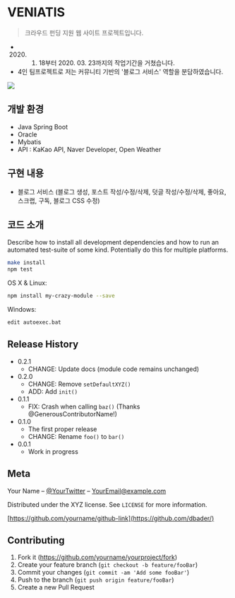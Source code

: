 # VENIATIS
> 크라우드 펀딩 지원 웹 사이트 프로젝트입니다.
- 2020. 01. 18부터 2020. 03. 23까지의 작업기간을 거쳤습니다.
- 4인 팀프로젝트로 저는 커뮤니티 기반의 '블로그 서비스' 역할을 분담하였습니다.

![](header.png)

## 개발 환경
- Java Spring Boot
- Oracle
- Mybatis
- API : KaKao API, Naver Developer, Open Weather


## 구현 내용
- 블로그 서비스 (블로그 생성, 포스트 작성/수정/삭제, 덧글 작성/수정/삭제, 좋아요, 스크랩, 구독, 블로그 CSS 수정)


## 코드 소개

Describe how to install all development dependencies and how to run an automated test-suite of some kind. Potentially do this for multiple platforms.

```sh
make install
npm test
```
OS X & Linux:

```sh
npm install my-crazy-module --save
```

Windows:

```sh
edit autoexec.bat
```
## Release History

* 0.2.1
    * CHANGE: Update docs (module code remains unchanged)
* 0.2.0
    * CHANGE: Remove `setDefaultXYZ()`
    * ADD: Add `init()`
* 0.1.1
    * FIX: Crash when calling `baz()` (Thanks @GenerousContributorName!)
* 0.1.0
    * The first proper release
    * CHANGE: Rename `foo()` to `bar()`
* 0.0.1
    * Work in progress

## Meta

Your Name – [@YourTwitter](https://twitter.com/dbader_org) – YourEmail@example.com

Distributed under the XYZ license. See ``LICENSE`` for more information.

[https://github.com/yourname/github-link](https://github.com/dbader/)

## Contributing

1. Fork it (<https://github.com/yourname/yourproject/fork>)
2. Create your feature branch (`git checkout -b feature/fooBar`)
3. Commit your changes (`git commit -am 'Add some fooBar'`)
4. Push to the branch (`git push origin feature/fooBar`)
5. Create a new Pull Request

<!-- Markdown link & img dfn's -->
[npm-image]: https://img.shields.io/npm/v/datadog-metrics.svg?style=flat-square
[npm-url]: https://npmjs.org/package/datadog-metrics
[npm-downloads]: https://img.shields.io/npm/dm/datadog-metrics.svg?style=flat-square
[travis-image]: https://img.shields.io/travis/dbader/node-datadog-metrics/master.svg?style=flat-square
[travis-url]: https://travis-ci.org/dbader/node-datadog-metrics
[wiki]: https://github.com/yourname/yourproject/wiki
